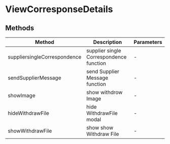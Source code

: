 # ViewCorresponseDetails

## Methods

<!-- @vuese:ViewCorresponseDetails:methods:start -->
|Method|Description|Parameters|
|---|---|---|
|suppliersingleCorrespondence|supplier single Correspondence function|-|
|sendSupplierMessage|send Supplier Message function|-|
|showImage|show withdrow Image|-|
|hideWithdrawFile|hide WithdrawFile modal|-|
|showWithdrawFile|show show Withdraw File|-|

<!-- @vuese:ViewCorresponseDetails:methods:end -->


